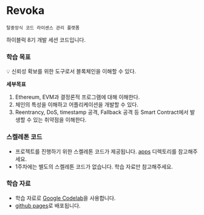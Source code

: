 # Revoka

`탈중앙식 코드 라이센스 관리 플랫폼`

하이블럭 8기 개발 세션 코드입니다.

### 학습 목표

<aside>
💡 신뢰성 확보를 위한 도구로서 블록체인을 이해할 수 있다.
</aside>

**세부목표**

1. Ethereum, EVM과 결정론적 프로그램에 대해 이해한다.
2. 체인의 특성을 이해하고 어플리케이션을 개발할 수 있다.
3. Reentrancy, DoS, timestamp 공격, Fallback 공격 등 Smart Contract에서 발생할 수 있는 취약점을 이해한다.

### 스켈레톤 코드

- 프로젝트를 진행하기 위한 스켈레톤 코드가 제공됩니다. [apps](./apps/) 디렉토리를 참고해주세요.
- 1주차에는 별도의 스켈레톤 코드가 없습니다. 학습 자료만 참고해주세요.

### 학습 자료

- 학습 자료로 [Google Codelab](https://codelabs.developers.google.com)을 사용합니다.
- [github pages](https://hyblock-lab.github.io/Revoka/)로 배포됩니다.
